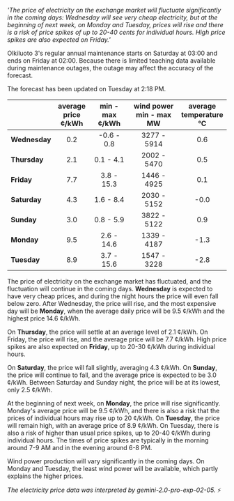*'The price of electricity on the exchange market will fluctuate significantly in the coming days: Wednesday will see very cheap electricity, but at the beginning of next week, on Monday and Tuesday, prices will rise and there is a risk of price spikes of up to 20-40 cents for individual hours. High price spikes are also expected on Friday.'*

Olkiluoto 3's regular annual maintenance starts on Saturday at 03:00 and ends on Friday at 02:00. Because there is limited teaching data available during maintenance outages, the outage may affect the accuracy of the forecast.

The forecast has been updated on Tuesday at 2:18 PM.

|    | average<br>price<br>¢/kWh | min - max<br>¢/kWh | wind power<br>min - max<br>MW | average<br>temperature<br>°C |
|:---|:---:|:---:|:---:|:---:|
| **Wednesday** | 0.2 | -0.6 - 0.8 | 3277 - 5914 | 0.6 |
| **Thursday** | 2.1 | 0.1 - 4.1 | 2002 - 5470 | 0.5 |
| **Friday** | 7.7 | 3.8 - 15.3 | 1446 - 4925 | 0.1 |
| **Saturday** | 4.3 | 1.6 - 8.4 | 2030 - 5152 | -0.0 |
| **Sunday** | 3.0 | 0.8 - 5.9 | 3822 - 5122 | 0.9 |
| **Monday** | 9.5 | 2.6 - 14.6 | 1339 - 4187 | -1.3 |
| **Tuesday** | 8.9 | 3.7 - 15.6 | 1547 - 3228 | -2.8 |

The price of electricity on the exchange market has fluctuated, and the fluctuation will continue in the coming days. **Wednesday** is expected to have very cheap prices, and during the night hours the price will even fall below zero. After Wednesday, the price will rise, and the most expensive day will be **Monday**, when the average daily price will be 9.5 ¢/kWh and the highest price 14.6 ¢/kWh.

On **Thursday**, the price will settle at an average level of 2.1 ¢/kWh. On Friday, the price will rise, and the average price will be 7.7 ¢/kWh. High price spikes are also expected on **Friday**, up to 20-30 ¢/kWh during individual hours.

On **Saturday**, the price will fall slightly, averaging 4.3 ¢/kWh. On **Sunday**, the price will continue to fall, and the average price is expected to be 3.0 ¢/kWh. Between Saturday and Sunday night, the price will be at its lowest, only 2.5 ¢/kWh.

At the beginning of next week, on **Monday**, the price will rise significantly. Monday's average price will be 9.5 ¢/kWh, and there is also a risk that the prices of individual hours may rise up to 20 ¢/kWh. On **Tuesday**, the price will remain high, with an average price of 8.9 ¢/kWh. On Tuesday, there is also a risk of higher than usual price spikes, up to 20-40 ¢/kWh during individual hours. The times of price spikes are typically in the morning around 7-9 AM and in the evening around 6-8 PM.

Wind power production will vary significantly in the coming days. On Monday and Tuesday, the least wind power will be available, which partly explains the higher prices.

*The electricity price data was interpreted by gemini-2.0-pro-exp-02-05.* ⚡️

